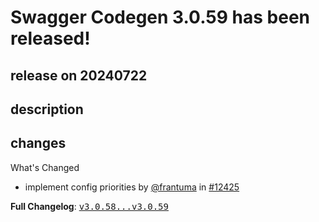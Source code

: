 # Swagger Codegen 3.0.59 has been released!

## release on 20240722

## description

## changes

What's Changed

* implement config priorities by <a class="user-mention notranslate" data-hovercard-type="user" data-hovercard-url="/users/frantuma/hovercard" data-octo-click="hovercard-link-click" data-octo-dimensions="link_type:self" href="https://github.com/frantuma">@frantuma</a> in <a class="issue-link js-issue-link" data-error-text="Failed to load title" data-id="2422750554" data-permission-text="Title is private" data-url="https://github.com/swagger-api/swagger-codegen/issues/12425" data-hovercard-type="pull_request" data-hovercard-url="/swagger-api/swagger-codegen/pull/12425/hovercard" href="https://github.com/swagger-api/swagger-codegen/pull/12425">#12425</a>

<strong>Full Changelog</strong>: <a class="commit-link" href="https://github.com/swagger-api/swagger-codegen/compare/v3.0.58...v3.0.59"><tt>v3.0.58...v3.0.59</tt></a>

